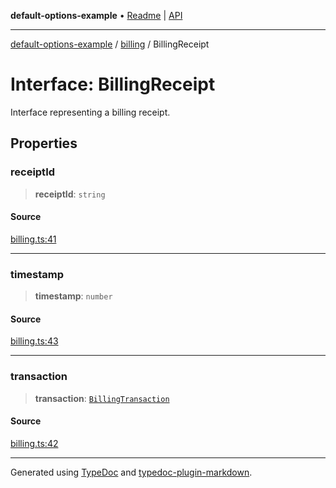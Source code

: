 **default-options-example** • [Readme](../../README.md) \| [API](../../modules.md)

***

[default-options-example](../../README.md) / [billing](../README.md) / BillingReceipt

# Interface: BillingReceipt

Interface representing a billing receipt.

## Properties

### receiptId

> **receiptId**: `string`

#### Source

[billing.ts:41](https://github.com/tgreyuk/typedoc-plugin-markdown-examples/blob/5f3948e/examples/01-typedoc-plugin-markdown/src/billing.ts#L41)

***

### timestamp

> **timestamp**: `number`

#### Source

[billing.ts:43](https://github.com/tgreyuk/typedoc-plugin-markdown-examples/blob/5f3948e/examples/01-typedoc-plugin-markdown/src/billing.ts#L43)

***

### transaction

> **transaction**: [`BillingTransaction`](BillingTransaction.md)

#### Source

[billing.ts:42](https://github.com/tgreyuk/typedoc-plugin-markdown-examples/blob/5f3948e/examples/01-typedoc-plugin-markdown/src/billing.ts#L42)

***

Generated using [TypeDoc](https://typedoc.org) and [typedoc-plugin-markdown](https://typedoc-plugin-markdown.org).
